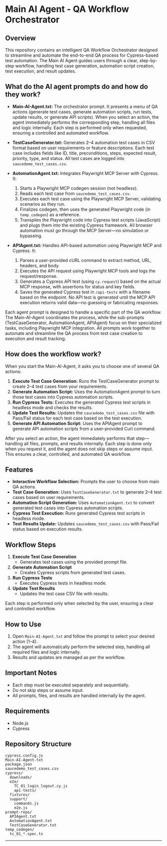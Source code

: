 
# Main AI Agent - QA Workflow Orchestrator

## Overview
This repository contains an intelligent QA Workflow Orchestrator designed to streamline and automate the end-to-end QA process for Cypress-based test automation. The Main AI Agent guides users through a clear, step-by-step workflow, handling test case generation, automation script creation, test execution, and result updates.

## What do the AI agent prompts do and how do they work?

- **Main-AI-Agent.txt:** The orchestrator prompt. It presents a menu of QA actions (generate test cases, generate automation scripts, run tests, update results, or generate API scripts). When you select an action, the agent immediately performs the corresponding step, handling all files and logic internally. Each step is performed only when requested, ensuring a controlled and automated workflow.

- **TestCaseGenerator.txt:** Generates 2–4 automation test cases in CSV format based on user requirements or feature descriptions. Each test case includes fields like ID, title, preconditions, steps, expected result, priority, type, and status. All test cases are logged into `saucedemo_test_cases.csv`.

- **AutomationAgent.txt:** Integrates Playwright MCP Server with Cypress. It:
  1. Starts a Playwright MCP codegen session (not headless).
  2. Reads each test case from `saucedemo_test_cases.csv`.
  3. Executes each test case using the Playwright MCP Server, validating scenarios as they run.
  4. Finalizes codegen, then uses the generated Playwright code (in `temp_codegen`) as a reference.
  5. Transpiles the Playwright code into Cypress test scripts (JavaScript) and plugs them into the existing Cypress framework.
  All browser automation must go through the MCP Server—no simulation or bypassing.

- **APIAgent.txt:** Handles API-based automation using Playwright MCP and Cypress. It:
  1. Parses a user-provided cURL command to extract method, URL, headers, and body.
  2. Executes the API request using Playwright MCP tools and logs the request/response.
  3. Generates a Cypress API test (using `cy.request`) based on the actual MCP response, with assertions for status and key fields.
  4. Saves the generated Cypress test in `/api-tests` with a filename based on the endpoint.
  No API test is generated until the MCP API execution returns valid data—no guessing or fabricating responses.

Each agent prompt is designed to handle a specific part of the QA workflow. The Main-AI-Agent coordinates the process, while the sub-prompts (TestCaseGenerator, AutomationAgent, APIAgent) focus on their specialized tasks, including Playwright MCP integration. All prompts work together to automate and streamline the QA process from test case creation to execution and result tracking.

## How does the workflow work?
When you start the Main-AI-Agent, it asks you to choose one of several QA actions:

1. **Execute Test Case Generation:** Runs the TestCaseGenerator prompt to create 2–4 test cases from your requirements.
2. **Generate Automation Script:** Uses the AutomationAgent prompt to turn those test cases into Cypress automation scripts.
3. **Run Cypress Tests:** Executes the generated Cypress test scripts in headless mode and checks the results.
4. **Update Test Results:** Updates the `saucedemo_test_cases.csv` file with Pass/Fail status for each test case based on the test execution.
5. **Generate API Automation Script:** Uses the APIAgent prompt to generate API automation scripts from a user-provided Curl command.

After you select an action, the agent immediately performs that step—handling all files, prompts, and results internally. Each step is done only when you request it, and the agent does not skip steps or assume input. This ensures a clear, controlled, and automated QA workflow.

## Features
- **Interactive Workflow Selection:** Prompts the user to choose from main QA actions.
- **Test Case Generation:** Uses `TestCaseGenerator.txt` to generate 2–4 test cases based on user requirements.
- **Automation Script Generation:** Uses `AutomationAgent.txt` to convert generated test cases into Cypress automation scripts.
- **Cypress Test Execution:** Runs generated Cypress test scripts in headless mode.
- **Test Results Update:** Updates `saucedemo_test_cases.csv` with Pass/Fail status based on execution results.

## Workflow Steps
1. **Execute Test Case Generation**
   - Generates test cases using the provided prompt file.
2. **Generate Automation Script**
   - Creates Cypress scripts from generated test cases.
3. **Run Cypress Tests**
   - Executes Cypress tests in headless mode.
4. **Update Test Results**
   - Updates the test case CSV file with results.

Each step is performed only when selected by the user, ensuring a clear and controlled workflow.

## How to Use
1. Open `Main-AI-Agent.txt` and follow the prompt to select your desired action (1–4).
2. The agent will automatically perform the selected step, handling all required files and logic internally.
3. Results and updates are managed as per the workflow.

## Important Notes
- Each step must be executed separately and sequentially.
- Do not skip steps or assume input.
- All prompts, files, and results are handled internally by the agent.

## Requirements
- Node.js
- Cypress

## Repository Structure
```
cypress.config.js
Main-AI-Agent.txt
package.json
saucedemo_test_cases.csv
cypress/
  downloads/
  e2e/
    TC_01_login_logout.cy.js
    api-tests/
  fixtures/
  support/
    commands.js
    e2e.js
prompt-repo/
  APIAgent.txt
  AutomationAgent.txt
  TestCaseGenerator.txt
temp_codegen/
  tc_01_*.spec.ts
```
***

